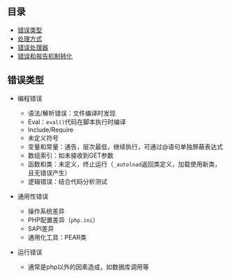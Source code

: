 目录
---

* [错误类型](#错误类型)
* [处理方式](#处理方式)
* [错误处理器](#错误处理器)
* [错误和报告机制转化](#错误和报告机制转化)

错误类型
---
  * 编程错误 
      * 语法/解析错误：文件编译时发现
      * Eval：`eval()`代码在脚本执行时编译
      * Include/Require
      * 未定义符号
      * 变量和常量：通告，层次最低，继续执行，可通过@语句单独屏蔽表达式
      * 数组索引：如未接收到GET参数
      * 函数和类：未定义，终止运行（`_autoload`返回类定义，加载使用新类，且无错误产生）
      * 逻辑错误：结合代码分析测试
      
  * 通用性错误 
      * 操作系统差异
      * PHP配置差异（`php.ini`）
      * SAPI差异
      * 通用化工具：PEAR类

  * 运行错误
      * 通常是php以外的因素造成，如数据库调用等
